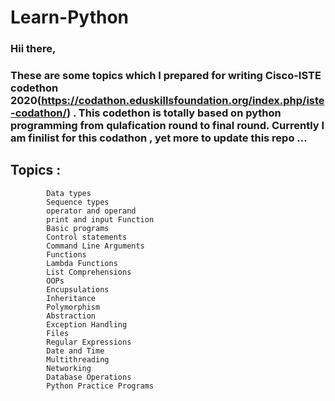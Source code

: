 # Learn-Python

### Hii there,
### These are some topics which I prepared for writing Cisco-ISTE codethon 2020(https://codathon.eduskillsfoundation.org/index.php/iste-codathon/) . This codethon is totally based on python programming from qulafication round to final round. Currently I am finilist for this codathon , yet more to update this repo ... 
## Topics :
            Data types
            Sequence types
            operator and operand
            print and input Function
            Basic programs
            Control statements
            Command Line Arguments
            Functions
            Lambda Functions
            List Comprehensions
            OOPs
            Encupsulations
            Inheritance
            Polymorphism
            Abstraction
            Exception Handling
            Files
            Regular Expressions
            Date and Time
            Multithreading
            Networking
            Database Operations
            Python Practice Programs
      
            
            
            
